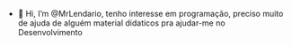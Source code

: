- 👋 Hi, I’m @MrLendario, tenho interesse em programação, preciso muito de ajuda de alguém material didaticos pra ajudar-me no Desenvolvimento
